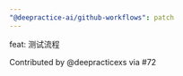 ```yaml
---
"@deepractice-ai/github-workflows": patch
---
```


feat: 测试流程

Contributed by @deepracticexs via #72
